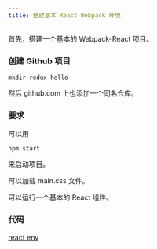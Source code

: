 ```yaml
---
title: 搭建基本 React-Webpack 环境
---
```


首先，搭建一个基本的 Webpack-React 项目。


### 创建 Github 项目

```
mkdir redux-hello
```

然后 github.com 上也添加一个同名仓库。


### 要求

可以用

```
npm start
```

来启动项目。


可以加载 main.css 文件。

可以运行一个基本的 React 组件。


### 代码

[react env ](https://github.com/happypeter/redux-hello/commit/874af1e67b880be3f3e1d3c1b4d31bfe0300e268)
